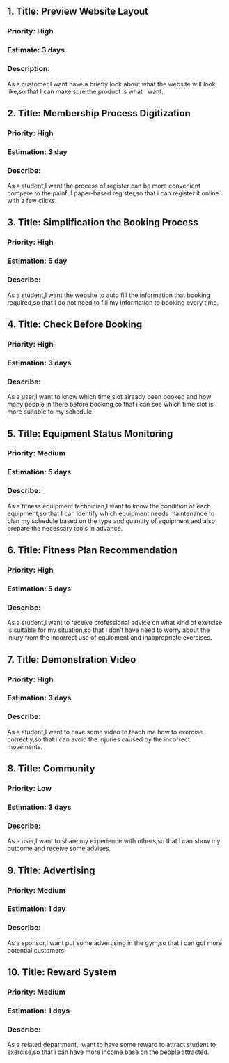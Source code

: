 ## **1. Title: Preview Website Layout** 
<h3>Priority: High</h3>
<h3>Estimate: 3 days</h3>
<h3>Description:</h3> As a customer,I want have a briefly look about what the website will look like,so that I can make sure the product is what I want.


## **2. Title: Membership Process Digitization**
<h3>Priority: High</h3>
<h3>Estimation: 3 day</h3>
<h3>Describe:</h3> As a student,I want the process of register can be more convenient compare to the painful paper-based register,so that i can register it online with a few clicks.

## **3. Title: Simplification the Booking Process**
<h3>Priority: High</h3>
<h3>Estimation: 5 day</h3>
<h3>Describe:</h3> As a student,I want the website to auto fill the information that booking required,so that I do not need to fill my information to booking every time.

## **4. Title: Check Before Booking**
<h3>Priority: High</h3>
<h3>Estimation: 3 days</h3>
<h3>Describe:</h3> As a user,I want to know which time slot already been booked and how many people in there before booking,so that i can see which time slot is more suitable to my schedule.

## **5. Title: Equipment Status Monitoring**
<h3>Priority: Medium</h3>
<h3>Estimation: 5 days</h3>
<h3>Describe:</h3> As a fitness equipment technician,I want to know the condition of each equipment,so that I can identify which equipment needs maintenance to plan my schedule based on the type and quantity of equipment and also prepare the necessary tools in advance.

## **6. Title: Fitness Plan Recommendation**
<h3>Priority: High</h3>
<h3>Estimation: 5 days</h3>
<h3>Describe:</h3> As a student,I want to receive professional advice on what kind of exercise is suitable for my situation,so that I don’t have need to worry about the injury from the incorrect use of equipment and inappropriate exercises.

## **7. Title: Demonstration Video**
<h3>Priority: High</h3>
<h3>Estimation: 3 days</h3>
<h3>Describe:</h3> As a student,I want to have some video to teach me how to exercise correctly,so that i can avoid the injuries caused by the incorrect movements.

## **8. Title: Community**
<h3>Priority: Low</h3>
<h3>Estimation: 3 days</h3>
<h3>Describe:</h3> As a user,I want to share my experience with others,so that I can show my outcome and receive some advises.

## **9. Title: Advertising**
<h3>Priority: Medium</h3>
<h3>Estimation: 1 day</h3>
<h3>Describe:</h3> As a sponsor,I want put some advertising in the gym,so that i can got more potential customers.

## **10. Title: Reward System**
<h3>Priority: Medium</h3>
<h3>Estimation: 1 days</h3>
<h3>Describe:</h3> As a related department,I want to have some reward to attract student to exercise,so that i can have more income base on the people attracted. 


